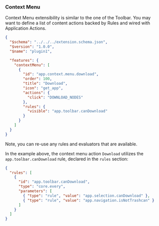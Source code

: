### Context Menu

Context Menu extensibility is similar to the one of the Toolbar.
You may want to define a list of content actions backed by Rules and wired with Application Actions.

```json
{
  "$schema": "../../../extension.schema.json",
  "$version": "1.0.0",
  "$name": "plugin1",

  "features": {
    "contextMenu": [
      {
        "id": "app.context.menu.download",
        "order": 100,
        "title": "Download",
        "icon": "get_app",
        "actions": {
          "click": "DOWNLOAD_NODES"
        },
        "rules": {
          "visible": "app.toolbar.canDownload"
        }
      }
    ]
  }
}
```

Note, you can re-use any rules and evaluators that are available.

In the example above, the context menu action `Download` utilizes the `app.toolbar.canDownload` rule,
declared in the `rules` section:

```json
{
  "rules": [
    {
      "id": "app.toolbar.canDownload",
      "type": "core.every",
      "parameters": [
        { "type": "rule", "value": "app.selection.canDownload" },
        { "type": "rule", "value": "app.navigation.isNotTrashcan" }
      ]
    }
  ]
}
```
